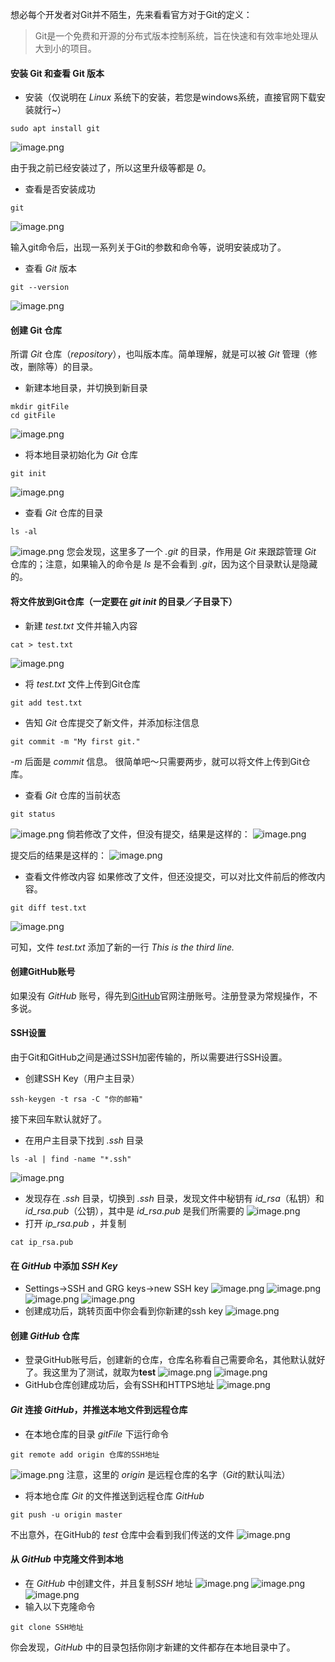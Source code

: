 想必每个开发者对Git并不陌生，先来看看官方对于Git的定义：

> Git是一个免费和开源的分布式版本控制系统，旨在快速和有效率地处理从大到小的项目。

#### 安装 Git 和查看 Git 版本

- 安装（仅说明在 *Linux* 系统下的安装，若您是windows系统，直接官网下载安装就行~）

```
sudo apt install git
```

![image.png](http://upload-images.jianshu.io/upload_images/659084-1b4d4c825d3e9cf1.png?imageMogr2/auto-orient/strip%7CimageView2/2/w/400)

由于我之前已经安装过了，所以这里升级等都是 *0*。

- 查看是否安装成功

```
git
```

![image.png](http://upload-images.jianshu.io/upload_images/659084-b029bb624636ebb1.png?imageMogr2/auto-orient/strip%7CimageView2/2/w/400)

输入git命令后，出现一系列关于Git的参数和命令等，说明安装成功了。

- 查看 *Git* 版本

```
git --version
```

![image.png](http://upload-images.jianshu.io/upload_images/659084-d93c79710b9cfdfd.png?imageMogr2/auto-orient/strip%7CimageView2/2/w/400)

#### 创建 Git 仓库

所谓 *Git* 仓库（*repository*），也叫版本库。简单理解，就是可以被 *Git* 管理（修改，删除等）的目录。

- 新建本地目录，并切换到新目录

```
mkdir gitFile
cd gitFile
```

![image.png](http://upload-images.jianshu.io/upload_images/659084-86edbf8888ce2c68.png?imageMogr2/auto-orient/strip%7CimageView2/2/w/400)

- 将本地目录初始化为 *Git* 仓库

```
git init
```

![image.png](http://upload-images.jianshu.io/upload_images/659084-c56d293f662bf4ac.png?imageMogr2/auto-orient/strip%7CimageView2/2/w/400)

- 查看 *Git* 仓库的目录

```
ls -al
```

![image.png](http://upload-images.jianshu.io/upload_images/659084-9af646e821d36e81.png?imageMogr2/auto-orient/strip%7CimageView2/2/w/400)
您会发现，这里多了一个 *.git* 的目录，作用是 *Git* 来跟踪管理 *Git* 仓库的；注意，如果输入的命令是 *ls* 是不会看到 *.git*，因为这个目录默认是隐藏的。

#### 将文件放到Git仓库（一定要在 *git init* 的目录／子目录下）

- 新建 *test.txt* 文件并输入内容

```
cat > test.txt
```

![image.png](http://upload-images.jianshu.io/upload_images/659084-838f0f3715084789.png?imageMogr2/auto-orient/strip%7CimageView2/2/w/400)

- 将 *test.txt* 文件上传到Git仓库

```
git add test.txt 
```

- 告知 *Git* 仓库提交了新文件，并添加标注信息

```
git commit -m "My first git."

```

*-m* 后面是 *commit* 信息。
很简单吧～只需要两步，就可以将文件上传到Git仓库。

- 查看 *Git* 仓库的当前状态

```
git status

```

![image.png](http://upload-images.jianshu.io/upload_images/659084-6e47af6a618c047d.png?imageMogr2/auto-orient/strip%7CimageView2/2/w/400)
倘若修改了文件，但没有提交，结果是这样的：
![image.png](http://upload-images.jianshu.io/upload_images/659084-0910cc6291dbadfc.png?imageMogr2/auto-orient/strip%7CimageView2/2/w/400)

提交后的结果是这样的：
![image.png](http://upload-images.jianshu.io/upload_images/659084-07671c9d269aa1b8.png?imageMogr2/auto-orient/strip%7CimageView2/2/w/400)

- 查看文件修改内容
  如果修改了文件，但还没提交，可以对比文件前后的修改内容。

```
git diff test.txt

```

![image.png](http://upload-images.jianshu.io/upload_images/659084-3373c8bc3a0b6df4.png?imageMogr2/auto-orient/strip%7CimageView2/2/w/400)

可知，文件 *test.txt* 添加了新的一行 *This is the third line.*

#### 创建GitHub账号

如果没有 *GitHub* 账号，得先到[GitHub](https://github.com/)官网注册账号。注册登录为常规操作，不多说。

#### SSH设置

由于Git和GitHub之间是通过SSH加密传输的，所以需要进行SSH设置。

- 创建SSH Key（用户主目录）

```
ssh-keygen -t rsa -C "你的邮箱"

```

接下来回车默认就好了。

- 在用户主目录下找到 *.ssh* 目录

```
ls -al | find -name "*.ssh"

```

![image.png](http://upload-images.jianshu.io/upload_images/659084-0d28f60589a3fe46.png?imageMogr2/auto-orient/strip%7CimageView2/2/w/400)

- 发现存在 *.ssh* 目录，切换到 *.ssh* 目录，发现文件中秘钥有 *id_rsa*（私钥）和 *id_rsa.pub*（公钥），其中是 *id_rsa.pub* 是我们所需要的
  ![image.png](http://upload-images.jianshu.io/upload_images/659084-b56f8d1860d46e2c.png?imageMogr2/auto-orient/strip%7CimageView2/2/w/400)
- 打开 *ip_rsa.pub* ，并复制

```
cat ip_rsa.pub

```

#### 在 *GitHub* 中添加 *SSH Key*

- Settings->SSH and GRG keys->new SSH key
  ![image.png](http://upload-images.jianshu.io/upload_images/659084-5c62e09650873795.png?imageMogr2/auto-orient/strip%7CimageView2/2/w/400)
  ![image.png](http://upload-images.jianshu.io/upload_images/659084-25987355f4a0e8cf.png?imageMogr2/auto-orient/strip%7CimageView2/2/w/400)
  ![image.png](http://upload-images.jianshu.io/upload_images/659084-313107faef8abb08.png?imageMogr2/auto-orient/strip%7CimageView2/2/w/400)
  ![image.png](http://upload-images.jianshu.io/upload_images/659084-382e08b98c30ba58.png?imageMogr2/auto-orient/strip%7CimageView2/2/w/400)
- 创建成功后，跳转页面中你会看到你新建的ssh key
  ![image.png](http://upload-images.jianshu.io/upload_images/659084-48ad323d9452d92a.png?imageMogr2/auto-orient/strip%7CimageView2/2/w/400)

#### 创建 *GitHub* 仓库

- 登录GitHub账号后，创建新的仓库，仓库名称看自己需要命名，其他默认就好了。我这里为了测试，就取为**test**
  ![image.png](http://upload-images.jianshu.io/upload_images/659084-1ae7942e887d2f50.png?imageMogr2/auto-orient/strip%7CimageView2/2/w/400)
  ![image.png](http://upload-images.jianshu.io/upload_images/659084-db087fe0ca9607ae.png?imageMogr2/auto-orient/strip%7CimageView2/2/w/400)
- GitHub仓库创建成功后，会有SSH和HTTPS地址
  ![image.png](http://upload-images.jianshu.io/upload_images/659084-1efaa0a539fbbd68.png?imageMogr2/auto-orient/strip%7CimageView2/2/w/400)

#### *Git* 连接 *GitHub*，并推送本地文件到远程仓库

- 在本地仓库的目录 *gitFile* 下运行命令

```
git remote add origin 仓库的SSH地址

```

![image.png](http://upload-images.jianshu.io/upload_images/659084-955edfecc27bf5ef.png?imageMogr2/auto-orient/strip%7CimageView2/2/w/400)
注意，这里的 *origin* 是远程仓库的名字（*Git*的默认叫法）

- 将本地仓库 *Git* 的文件推送到远程仓库 *GitHub*

```
git push -u origin master

```

不出意外，在GitHub的 *test* 仓库中会看到我们传送的文件
![image.png](http://upload-images.jianshu.io/upload_images/659084-3ceb742e8262ac94.png?imageMogr2/auto-orient/strip%7CimageView2/2/w/400)

#### 从 *GitHub* 中克隆文件到本地

- 在 *GitHub* 中创建文件，并且复制*SSH* 地址
  ![image.png](http://upload-images.jianshu.io/upload_images/659084-8555c272dc15e144.png?imageMogr2/auto-orient/strip%7CimageView2/2/w/400)
  ![image.png](http://upload-images.jianshu.io/upload_images/659084-29aec05f56492874.png?imageMogr2/auto-orient/strip%7CimageView2/2/w/400)
  ![image.png](http://upload-images.jianshu.io/upload_images/659084-1e5de00c4bbe4477.png?imageMogr2/auto-orient/strip%7CimageView2/2/w/400)
- 输入以下克隆命令

```
git clone SSH地址

```

你会发现，*GitHub* 中的目录包括你刚才新建的文件都存在本地目录中了。